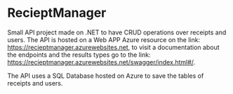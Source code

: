 # RecieptManager
Small API project made on .NET to have CRUD operations over receipts and users.
The API is hosted on a Web APP Azure resource on the link: https://recieptmanager.azurewebsites.net, to visit a documentation about the endpoints and the results types go to the link: https://recieptmanager.azurewebsites.net/swagger/index.html#/.

The API uses a SQL Database hosted on Azure to save the tables of receipts and users. 


